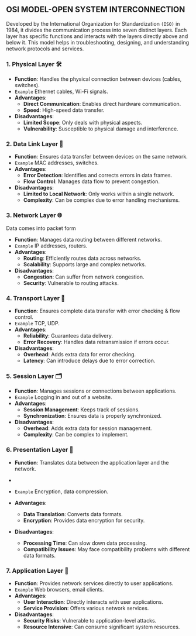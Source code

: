 ## OSI MODEL-OPEN SYSTEM INTERCONNECTION

Developed by the International Organization for Standardization `(ISO)` in 1984, it divides the communication process into seven distinct layers.
Each layer has specific functions and interacts with the layers directly above and below it. This model helps in troubleshooting, designing, and understanding network protocols and services.



### 1. Physical Layer 🛠️

- **Function**: Handles the physical connection between devices (cables, switches).
- `Example` Ethernet cables, Wi-Fi signals.
- **Advantages**:
  - **Direct Communication**: Enables direct hardware communication.
  - **Speed**: High-speed data transfer.
- **Disadvantages**:
  - **Limited Scope**: Only deals with physical aspects.
  - **Vulnerability**: Susceptible to physical damage and interference.

### 2. Data Link Layer 🔗
- **Function**: Ensures data transfer between devices on the same network.
- `Example` MAC addresses, switches.
- **Advantages**:
  - **Error Detection**: Identifies and corrects errors in data frames.
  - **Flow Control**: Manages data flow to prevent congestion.
- **Disadvantages**:
  - **Limited to Local Network**: Only works within a single network.
  - **Complexity**: Can be complex due to error handling mechanisms.

### 3. Network Layer 🌐

Data comes into packet form 
- **Function**: Manages data routing between different networks.
- `Example` IP addresses, routers.
- **Advantages**:
  - **Routing**: Efficiently routes data across networks.
  - **Scalability**: Supports large and complex networks.
- **Disadvantages**:
  - **Congestion**: Can suffer from network congestion.
  - **Security**: Vulnerable to routing attacks.

### 4. Transport Layer 🚚
- **Function**: Ensures complete data transfer with error checking & flow control.
- `Example` TCP, UDP.
- **Advantages**:
  - **Reliability**: Guarantees data delivery.
  - **Error Recovery**: Handles data retransmission if errors occur.
- **Disadvantages**:
  - **Overhead**: Adds extra data for error checking.
  - **Latency**: Can introduce delays due to error correction.

### 5. Session Layer 🗂️
- **Function**: Manages sessions or connections between applications.
- `Example`  Logging in and out of a website.
- **Advantages**:
  - **Session Management**: Keeps track of sessions.
  - **Synchronization**: Ensures data is properly synchronized.
- **Disadvantages**:
  - **Overhead**: Adds extra data for session management.
  - **Complexity**: Can be complex to implement.

### 6. Presentation Layer 🎨
- **Function**: Translates data between the application layer and the network.
- 
- `Example` Encryption, data compression.

- **Advantages**:
  - **Data Translation**: Converts data formats.
  - **Encryption**: Provides data encryption for security.
- **Disadvantages**:
  - **Processing Time**: Can slow down data processing.
  - **Compatibility Issues**: May face compatibility problems with different data formats.

### 7. Application Layer 📱
- **Function**: Provides network services directly to user applications.
- `Example` Web browsers, email clients.
- **Advantages**:
  - **User Interaction**: Directly interacts with user applications.
  - **Service Provision**: Offers various network services.
- **Disadvantages**:
  - **Security Risks**: Vulnerable to application-level attacks.
  - **Resource Intensive**: Can consume significant system resources.
